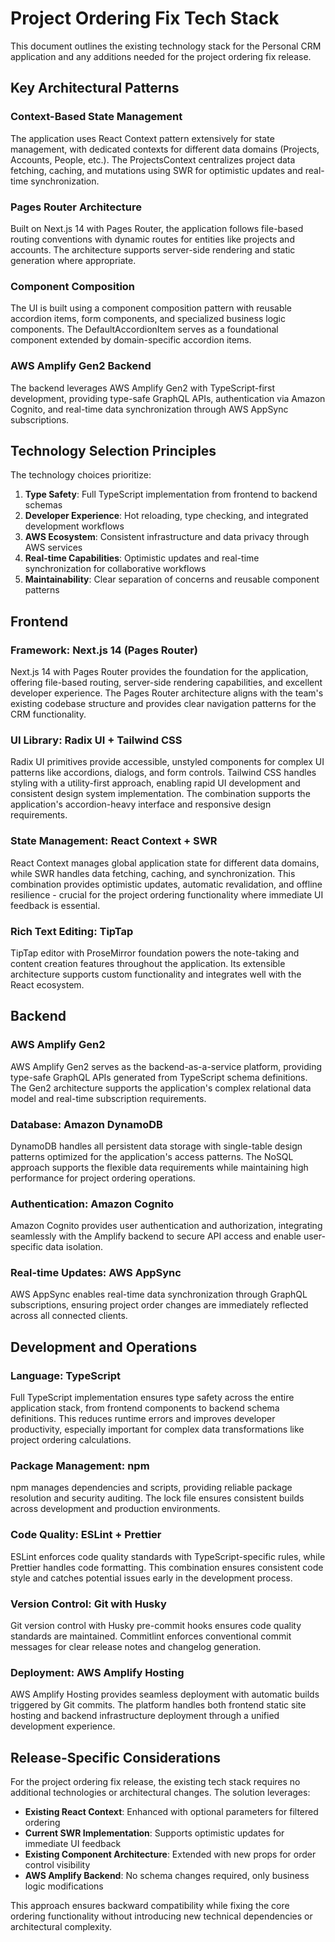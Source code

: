 # Project Ordering Fix Tech Stack

This document outlines the existing technology stack for the Personal CRM application and any additions needed for the project ordering fix release.

## Key Architectural Patterns

### Context-Based State Management

The application uses React Context pattern extensively for state management, with dedicated contexts for different data domains (Projects, Accounts, People, etc.). The ProjectsContext centralizes project data fetching, caching, and mutations using SWR for optimistic updates and real-time synchronization.

### Pages Router Architecture

Built on Next.js 14 with Pages Router, the application follows file-based routing conventions with dynamic routes for entities like projects and accounts. The architecture supports server-side rendering and static generation where appropriate.

### Component Composition

The UI is built using a component composition pattern with reusable accordion items, form components, and specialized business logic components. The DefaultAccordionItem serves as a foundational component extended by domain-specific accordion items.

### AWS Amplify Gen2 Backend

The backend leverages AWS Amplify Gen2 with TypeScript-first development, providing type-safe GraphQL APIs, authentication via Amazon Cognito, and real-time data synchronization through AWS AppSync subscriptions.

## Technology Selection Principles

The technology choices prioritize:

1. **Type Safety**: Full TypeScript implementation from frontend to backend schemas
2. **Developer Experience**: Hot reloading, type checking, and integrated development workflows
3. **AWS Ecosystem**: Consistent infrastructure and data privacy through AWS services
4. **Real-time Capabilities**: Optimistic updates and real-time synchronization for collaborative workflows
5. **Maintainability**: Clear separation of concerns and reusable component patterns

## Frontend

### Framework: Next.js 14 (Pages Router)

Next.js 14 with Pages Router provides the foundation for the application, offering file-based routing, server-side rendering capabilities, and excellent developer experience. The Pages Router architecture aligns with the team's existing codebase structure and provides clear navigation patterns for the CRM functionality.

### UI Library: Radix UI + Tailwind CSS

Radix UI primitives provide accessible, unstyled components for complex UI patterns like accordions, dialogs, and form controls. Tailwind CSS handles styling with a utility-first approach, enabling rapid UI development and consistent design system implementation. The combination supports the application's accordion-heavy interface and responsive design requirements.

### State Management: React Context + SWR

React Context manages global application state for different data domains, while SWR handles data fetching, caching, and synchronization. This combination provides optimistic updates, automatic revalidation, and offline resilience - crucial for the project ordering functionality where immediate UI feedback is essential.

### Rich Text Editing: TipTap

TipTap editor with ProseMirror foundation powers the note-taking and content creation features throughout the application. Its extensible architecture supports custom functionality and integrates well with the React ecosystem.

## Backend

### AWS Amplify Gen2

AWS Amplify Gen2 serves as the backend-as-a-service platform, providing type-safe GraphQL APIs generated from TypeScript schema definitions. The Gen2 architecture supports the application's complex relational data model and real-time subscription requirements.

### Database: Amazon DynamoDB

DynamoDB handles all persistent data storage with single-table design patterns optimized for the application's access patterns. The NoSQL approach supports the flexible data requirements while maintaining high performance for project ordering operations.

### Authentication: Amazon Cognito

Amazon Cognito provides user authentication and authorization, integrating seamlessly with the Amplify backend to secure API access and enable user-specific data isolation.

### Real-time Updates: AWS AppSync

AWS AppSync enables real-time data synchronization through GraphQL subscriptions, ensuring project order changes are immediately reflected across all connected clients.

## Development and Operations

### Language: TypeScript

Full TypeScript implementation ensures type safety across the entire application stack, from frontend components to backend schema definitions. This reduces runtime errors and improves developer productivity, especially important for complex data transformations like project ordering calculations.

### Package Management: npm

npm manages dependencies and scripts, providing reliable package resolution and security auditing. The lock file ensures consistent builds across development and production environments.

### Code Quality: ESLint + Prettier

ESLint enforces code quality standards with TypeScript-specific rules, while Prettier handles code formatting. This combination ensures consistent code style and catches potential issues early in the development process.

### Version Control: Git with Husky

Git version control with Husky pre-commit hooks ensures code quality standards are maintained. Commitlint enforces conventional commit messages for clear release notes and changelog generation.

### Deployment: AWS Amplify Hosting

AWS Amplify Hosting provides seamless deployment with automatic builds triggered by Git commits. The platform handles both frontend static site hosting and backend infrastructure deployment through a unified development experience.

## Release-Specific Considerations

For the project ordering fix release, the existing tech stack requires no additional technologies or architectural changes. The solution leverages:

- **Existing React Context**: Enhanced with optional parameters for filtered ordering
- **Current SWR Implementation**: Supports optimistic updates for immediate UI feedback
- **Existing Component Architecture**: Extended with new props for order control visibility
- **AWS Amplify Backend**: No schema changes required, only business logic modifications

This approach ensures backward compatibility while fixing the core ordering functionality without introducing new technical dependencies or architectural complexity.
